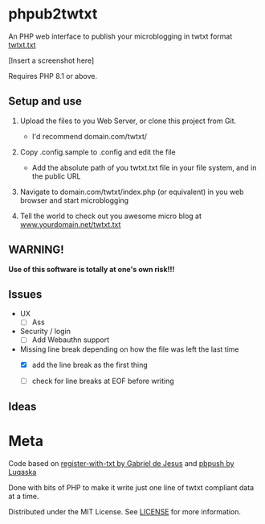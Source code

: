 # phpub2twtxt
An PHP web interface to publish your microblogging in twtxt format [twtxt.txt](https://github.com/buckket/twtxt)

[Insert a screenshot here]

Requires PHP 8.1 or above.

## Setup and use

1. Upload the files to you Web Server, or clone this project from Git.
	- I'd recommend domain.com/twtxt/

2. Copy .config.sample to .config and edit the file
	- Add the absolute path of you twtxt.txt file in your file system, and in the public URL

3. Navigate to domain.com/twtxt/index.php (or equivalent) in you web browser and start microblogging

4. Tell the world to check out you awesome micro blog at www.yourdomain.net/twtxt.txt

## WARNING!

**Use of this software is totally at one's own risk!!!**

## Issues

* UX
	- [ ] Ass

* Security / login
	- [ ] Add Webauthn support

* Missing line break depending on how the file was left the last time
	- [x] add the line break as the first thing
	- [ ] check for line breaks at EOF before writing


## Ideas

# Meta
Code based on [register-with-txt by Gabriel de Jesus](https://github.com/gabrieldejesus/register-with-txt) and [pbpush by Luqaska](https://github.com/Luqaska/pbpush)

Done with bits of PHP to make it write just one line of twtxt compliant data at a time.

Distributed under the MIT License. See [LICENSE](LICENSE) for more information.
